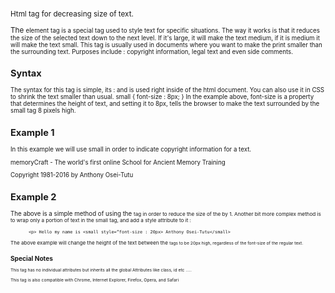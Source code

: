 # <small>


Html tag for decreasing size of text.


The <small>  element tag is a special tag used to style text for specific situations. The way it works is that it reduces the size of the selected text down to the next level. If it's large, it will make the text medium, if it is medium it will make the text small. This tag is usually used in documents where you want to make the print smaller than the surrounding text. Purposes include : copyright information, legal text and even side comments.


## Syntax
The syntax for this tag is simple, its : <small></small> and is used right inside of the html document.
You can also use it in CSS to shrink the text smaller than usual. 
small {
	font-size : 8px;
}
In the example above, font-size is a property that determines the height of text, and setting it to 8px, tells the browser to make the text surrounded by the small tag 8 pixels high.


## Example 1


In this example we will use small in order to indicate copyright information for a text.
<p> memoryCraft - The world's first online School for Ancient Memory Training</p>
<p>Copyright 1981-2016 by Anthony Osei-Tutu


## Example 2


The above is a simple method of using the <small> tag in order to reduce the size of the by 1. Another bit more complex method is to wrap only a portion of text in the small tag, and add a style attribute to it :


```
       <p> Hello my name is <small style=”font-size : 20px> Anthony Osei-Tutu</small>
```
The above example will change the height of the text between the <small> tags to be 20px high, regardless of the font-size of the regular text.


## Special Notes
This tag has no individual attributes but inherits all the global Attributes like class, id etc …..

This tag is also compatible with Chrome, Internet Explorer, Firefox, Opera, and Safari

